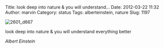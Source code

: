 Title: look deep into nature & you will understand...
Date: 2012-03-22 11:32
Author: marvin
Category: status
Tags: alberteinstein, nature
Slug: 1197

![2601_d667]({static}/images/2601_d667.jpeg)

look deep into nature & you will understand everything better

<cite>Albert Einstein</cite>

